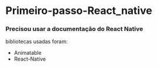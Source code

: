 # Primeiro-passo-React_native

### Precisou usar a documentação do React Native
bibliotecas usadas foram:
* Animatable
* React-Native
